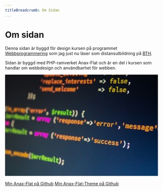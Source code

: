 ```yaml
---
titleBreadcrumb: Om Sidan
...
```

Om sidan
==============================================

Denna sidan är byggd för design kursen på programmet [Webbprogrammering](https://www.bth.se/distansutbildningar/webbprogrammering) som jag just nu läser som distansutbildning på [BTH](https://www.bth.se/).

Sidan är byggd med PHP-ramverket Anax-Flat och är en del i kursen som handlar om webbdesign och användbarhet för webben.

![Code](../htdocs/img/code.jpg)

[Min Anax-Flat på Github](https://github.com/ptorn/anax-flat)
[Min Anax-Flat-Theme på Github](https://github.com/ptorn/anax-flat-theme)
